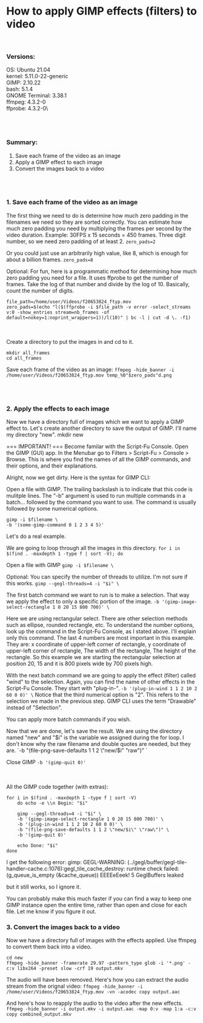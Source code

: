 
# How to apply GIMP effects (filters) to video

<br/>

### Versions:
OS: Ubuntu 21.04\
kernel: 5.11.0-22-generic\
GIMP: 2.10.22\
bash: 5.1.4\
GNOME Terminal: 3.38.1\
ffmpeg: 4.3.2-0\
ffprobe: 4.3.2-0\


<br/><br/>
### Summary:
1. Save each frame of the video as an image
2. Apply a GIMP effect to each image
3. Convert the images back to a video


<br/><br/>
### 1. Save each frame of the video as an image
The first thing we need to do is determine how much zero padding in the filenames we need so they are sorted correctly. You can estimate how much zero padding you need by multiplying the frames per second by the video duration.
    Example: 30FPS x 15 seconds = 450 frames. Three digit number, so we need zero padding of at least 2.
`zero_pads=2`

Or you could just use an arbitrarily high value, like 8, which is enough for about a billion frames.
`zero_pads=8`

Optional:
For fun, here is a programmatic method for determining how much zero padding you need for a file. It uses ffprobe to get the number of frames. Take the log of that number and divide by the log of 10. Basically, count the number of digits.
```
file_path=/home/user/Videos/f20653824_ftyp.mov
zero_pads=$(echo "l($(ffprobe -i $file_path -v error -select_streams v:0 -show_entries stream=nb_frames -of default=nokey=1:noprint_wrappers=1))/l(10)" | bc -l | cut -d \. -f1)
```

<br/><br/>
Create a directory to put the images in and cd to it.
```
mkdir all_frames
cd all_frames
```

Save each frame of the video as an image:
`ffmpeg -hide_banner -i /home/user/Videos/f20653824_ftyp.mov temp_%0"$zero_pads"d.png`


<br/><br/>
### 2. Apply the effects to each image
Now we have a directory full of images which we want to apply a GIMP effect to. Let's create another directory to save the output of GIMP. I'll name my directory "new".
mkdir new


===  IMPORTANT!  ===
Become familar with the Script-Fu Console.
Open the GIMP (GUI) app. In the Menubar go to Filters > Script-Fu > Console > Browse.
This is where you find the names of all the GIMP commands, and their options, and their explanations.


Alright, now we get dirty. Here is the syntax for GIMP CLI:


Open a file with GIMP. The trailing backslash is to indicate that this code is mulitple lines.
The "-b" argument is used to run multiple commands in a batch...
followed by the command you want to use. The command is usually followed by some numerical options.
```
gimp -i $filename \
-b '(some-gimp-command 0 1 2 3 4 5)'
```

Let's do a real example.

We are going to loop through all the images in this directory.
`for i in $(find . -maxdepth 1 -type f | sort -V); do`

Open a file with GIMP
`gimp -i $filename \`

Optional: You can specify the number of threads to utilize. I'm not sure if this works.
`gimp --gegl-threads=4 -i "$i" \`


The first batch command we want to run is to make a selection. That way we apply the effect to only a specific portion of the image.
`-b '(gimp-image-select-rectangle 1 0 20 15 800 700)' \`

Here we are using rectangular select. There are other selection methods such as ellipse, rounded rectangle, etc.
To understand the number options, look up the command in the Script-Fu Console, as I stated above. I'll explain only this command.
The last 4 numbers are most important in this example. They are: x coordinate of upper-left corner of rectangle, y coordinate of upper-left corner of rectangle, The width of the rectangle, The height of the rectangle. So this example we are starting the rectangular selection at position 20, 15 and it is 800 pixels wide by 700 pixels high.


With the next batch command we are going to apply the effect (filter) called "wind" to the selection. Again, you can find the name of other effects in the Script-Fu Console. They start with "plug-in-".
`-b '(plug-in-wind 1 1 2 10 2 60 0 0)' \`
Notice that the third numerical option is "2". This refers to the selection we made in the previous step. GIMP CLI uses the term "Drawable" instead of "Selection".

You can apply more batch commands if you wish.


Now that we are done, let's save the result. We are using the directory named "new" and "$i" is the variable we assigned during the for loop. I don't know why the raw filename and double quotes are needed, but they are.
`-b "(file-png-save-defaults 1 1 2 \"new/$i\" \"raw\")" \`

Close GIMP
`-b '(gimp-quit 0)'`


<br/><br/>
All the GIMP code together (with extras):
```
for i in $(find . -maxdepth 1 -type f | sort -V)
    do echo -e \\n Begin: "$i"

    gimp --gegl-threads=4 -i "$i" \
    -b '(gimp-image-select-rectangle 1 0 20 15 800 700)' \
    -b '(plug-in-wind 1 1 2 10 2 60 0 0)' \
    -b "(file-png-save-defaults 1 1 2 \"new/$i\" \"raw\")" \
    -b '(gimp-quit 0)'

    echo Done: "$i"
done
```

I get the following error:
gimp: GEGL-WARNING: (../gegl/buffer/gegl-tile-handler-cache.c:1076):gegl_tile_cache_destroy: runtime check failed: (g_queue_is_empty (&cache_queue))
EEEEeEeek! 5 GeglBuffers leaked

but it still works, so I ignore it.

You can probably make this much faster if you can find a way to keep one GIMP instance open the entire time, rather than open and close for each file. Let me know if you figure it out.



### 3. Convert the images back to a video
Now we have a directory full of images with the effects applied. Use ffmpeg to convert them back into a video.
```
cd new
ffmpeg -hide_banner -framerate 29.97 -pattern_type glob -i '*.png' -c:v libx264 -preset slow -crf 19 output.mkv
```

The audio will have been removed. Here's how you can extract the audio stream from the orignal video:
`ffmpeg -hide_banner -i /home/user/Videos/f20653824_ftyp.mov -vn -acodec copy output.aac`


And here's how to reapply the audio to the video after the new effects.
`ffmpeg -hide_banner -i output.mkv -i output.aac -map 0:v -map 1:a -c:v copy combined_output.mkv`













